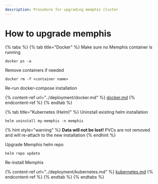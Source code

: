 ```yaml
---
description: Procedure for upgrading memphis cluster
---
```


# How to upgrade memphis

{% tabs %}
{% tab title="Docker" %}
Make sure no Memphis container is running

```
docker ps -a
```

Remove containers if needed

```
docker rm -f <container name>
```

Re-run docker-compose installation

{% content-ref url="../deployment/docker.md" %}
[docker.md](../deployment/docker.md)
{% endcontent-ref %}
{% endtab %}

{% tab title="Kubernetes (Helm)" %}
Uninstall existing helm installation

```
helm uninstall my-memphis -n memphis
```

{% hint style="warning" %}
**Data will not be lost!** PVCs are not removed and will re-attach to the new installation
{% endhint %}

Upgrade Memphis helm repo

```
helm repo update
```

Re-install Memphis

{% content-ref url="../deployment/kubernetes.md" %}
[kubernetes.md](../deployment/kubernetes.md)
{% endcontent-ref %}
{% endtab %}
{% endtabs %}

